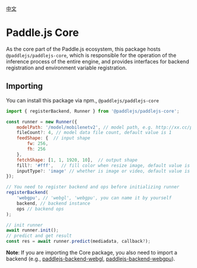 [中文](./README_cn.md)

# Paddle.js Core
As the core part of the Paddle.js ecosystem, this package hosts `@paddlejs/paddlejs-core`,
which is responsible for the operation of the inference process of the entire engine, 
and provides interfaces for backend registration and environment variable registration.

## Importing
You can install this package via npm., `@paddlejs/paddlejs-core`

```js
import { registerBackend, Runner } from '@paddlejs/paddlejs-core';

const runner = new Runner({
    modelPath: '/model/mobilenetv2', // model path, e.g. http://xx.cc/path, http://xx.cc/path/model.json, /localModelDir/model.json, /localModelDir
    fileCount?: 4, // model data file count, default value is 1
    feedShape: {  // input shape
        fw: 256,
        fh: 256
    },
    fetchShape: [1, 1, 1920, 10],  // output shape
    fill?: '#fff',   // fill color when resize image, default value is #fff
    inputType?: 'image' // whether is image or video, default value is image
});

// You need to register backend and ops before initializing runner
registerBackend(
    'webgpu', // 'webgl', 'webgpu', you can name it by yourself
    backend, // backend instance
    ops // backend ops
);

// init runner
await runner.init();
// predict and get result
const res = await runner.predict(mediadata, callback?);
```

**Note**: If you are importing the Core package, you also need to import a backend (e.g., 
[paddlejs-backend-webgl](/packages/paddlejs-backend-webgl), [paddlejs-backend-webgpu](/packages/paddlejs-backend-webgpu)).

